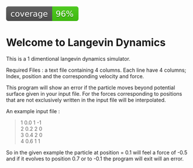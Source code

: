 ![coverage image](./img/coverage.svg) 

Welcome to Langevin Dynamics
===

This is a 1 dimentional langevin dynamics simulator. 

Required Files : a text file containing 4 columns. 
Each line have 4 columns; Index, position and the corresponding
velocity and force. 

This program will show an error if the particle moves beyond potential surface
given in your input file. For the forces corresponding to positions 
that are not exclusively written in the input file will be interpolated.


An example input file :

>1 0.0 1 -1 <br /> 
>2 0.2 2 0  <br />
>3 0.4 2 0  <br />
>4 0.6 1 1  <br /> 

So in the given example the particle at position = 0.1 will feel a force of -0.5 and if it evolves 
to position 0.7 or to -0.1 the program will exit will an error.


